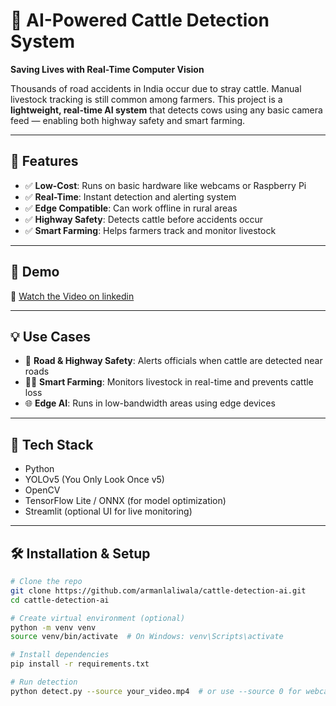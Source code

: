 # 🐄 AI-Powered Cattle Detection System  
**Saving Lives with Real-Time Computer Vision**

Thousands of road accidents in India occur due to stray cattle. Manual livestock tracking is still common among farmers. This project is a **lightweight, real-time AI system** that detects cows using any basic camera feed — enabling both highway safety and smart farming.

---

## 🚀 Features

- ✅ **Low-Cost**: Runs on basic hardware like webcams or Raspberry Pi  
- ✅ **Real-Time**: Instant detection and alerting system  
- ✅ **Edge Compatible**: Can work offline in rural areas  
- ✅ **Highway Safety**: Detects cattle before accidents occur  
- ✅ **Smart Farming**: Helps farmers track and monitor livestock  

---

## 📸 Demo

🎥 [Watch the Video on linkedin](https://www.linkedin.com/feed/update/urn:li:activity:7342404724932947968/)

---

## 💡 Use Cases

- 🚧 **Road & Highway Safety**: Alerts officials when cattle are detected near roads  
- 🧑‍🌾 **Smart Farming**: Monitors livestock in real-time and prevents cattle loss  
- 🌐 **Edge AI**: Runs in low-bandwidth areas using edge devices  

---

## 🧠 Tech Stack

- Python
- YOLOv5 (You Only Look Once v5)
- OpenCV
- TensorFlow Lite / ONNX (for model optimization)
- Streamlit (optional UI for live monitoring)

---

## 🛠️ Installation & Setup

```bash
# Clone the repo
git clone https://github.com/armanlaliwala/cattle-detection-ai.git
cd cattle-detection-ai

# Create virtual environment (optional)
python -m venv venv
source venv/bin/activate  # On Windows: venv\Scripts\activate

# Install dependencies
pip install -r requirements.txt

# Run detection
python detect.py --source your_video.mp4  # or use --source 0 for webcam
